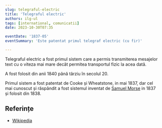 ```yaml
---
slug: telegraful-electric
title: 'Telegraful electric'
authors: ilg-ul
tags: [international, comunicatii]
date: 2023-10-30T07:35

eventDate: '1837-05'
eventSummary: 'Este patentat primul telegraf electric (cu fir)'

---
```


Telegraful electric a fost primul sistem care a permis transmiterea
mesajelor text cu o viteza mai mare decât permitea transportul fizic
la acea dată.

<!-- truncate -->

A fost folosit din anii 1840 până târziu în secolul 20.

Primul sistem a fost patentat de Cooke și Wheatstone, in mai 1837,
dar cel mai cunoscut și răspândit a fost sistemul
inventat de
[Samuel Morse](https://en.wikipedia.org/wiki/Samuel_Morse) in 1837 și
folosit din 1838.

## Referințe

- [Wikipedia](https://en.wikipedia.org/wiki/Electrical_telegraph)
